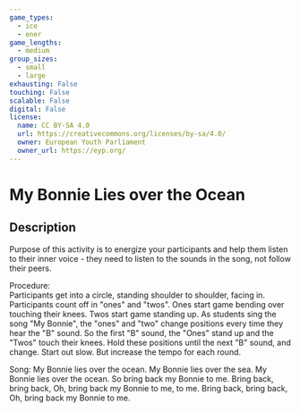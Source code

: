 ```yaml
---
game_types:
  - ice
  - ener
game_lengths:
  - medium
group_sizes:
  - small
  - large
exhausting: False
touching: False
scalable: False
digital: False
license:
  name: CC BY-SA 4.0
  url: https://creativecommons.org/licenses/by-sa/4.0/
  owner: European Youth Parliament
  owner_url: https://eyp.org/
---
```

# My Bonnie Lies over the Ocean

## Description
Purpose of this activity is to energize your participants and help them listen to 
their inner voice - they need to listen to the sounds in the song, not follow their peers. 

Procedure:  
Participants get into a circle, standing shoulder to shoulder, facing in. 
Participants count off in "ones" and "twos". 
Ones start game bending over touching their knees. 
Twos start game standing up. 
As students sing the song "My Bonnie", the "ones" and "two" change 
positions every time they hear the "B" sound. So the first "B" sound, the 
"Ones" stand up and the "Twos" touch their knees. 
Hold these positions until the next "B" sound, and change. 
Start out slow. But increase the tempo for each round. 

Song: 
My Bonnie lies over the ocean. 
My Bonnie lies over the sea. 
My Bonnie lies over the ocean. 
So bring back my Bonnie to me. 
Bring back, bring back, 
Oh, bring back my Bonnie to me, to me. 
Bring back, bring back, 
Oh, bring back my Bonnie to me.

